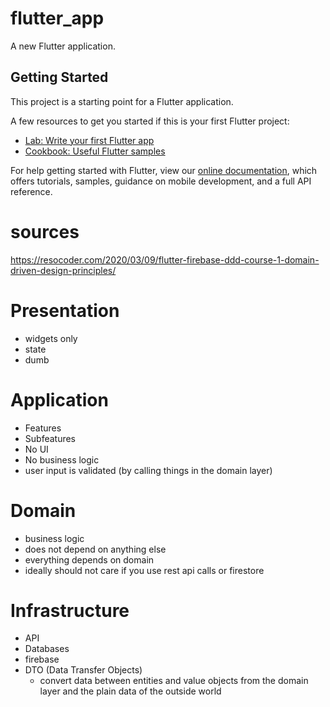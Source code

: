 # flutter_app

A new Flutter application.

## Getting Started

This project is a starting point for a Flutter application.

A few resources to get you started if this is your first Flutter project:

- [Lab: Write your first Flutter app](https://flutter.dev/docs/get-started/codelab)
- [Cookbook: Useful Flutter samples](https://flutter.dev/docs/cookbook)

For help getting started with Flutter, view our
[online documentation](https://flutter.dev/docs), which offers tutorials,
samples, guidance on mobile development, and a full API reference.

# sources

https://resocoder.com/2020/03/09/flutter-firebase-ddd-course-1-domain-driven-design-principles/

# Presentation

- widgets only
- state
- dumb

# Application

- Features
- Subfeatures
- No UI
- No business logic
- user input is validated (by calling things in the domain layer)

# Domain

- business logic
- does not depend on anything else
- everything depends on domain
- ideally should not care if you use rest api calls or firestore

# Infrastructure

- API
- Databases
- firebase
- DTO (Data Transfer Objects)
  - convert data between entities and value objects from the domain layer and the plain data of the outside world
   